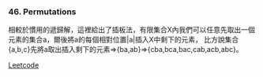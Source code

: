 ### 46. Permutations

相較於慣用的遞歸解，這裡給出了插板法，有限集合X內我們可以任意先取出一個元素的集合a，爾後將a的每個相對位置|a|插入X中剩下的元素，
比方說集合{a,b,c}先將a取出插入剩下的元素=>{ba,ab}=>{cba,bca,bac,cab,acb,abc}。

[Leetcode](https://leetcode.com/problems/permutations/)
